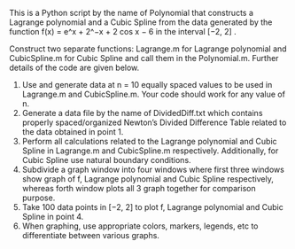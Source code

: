 This is a Python script by the name of Polynomial that constructs a Lagrange polynomial and a Cubic Spline from the data generated by the function f(x) = e^x + 2^−x + 2 cos x − 6 in the interval [−2, 2] . 

Construct two separate
functions: Lagrange.m for Lagrange polynomial and CubicSpline.m for Cubic Spline
and call them in the Polynomial.m. Further details of the code are given below.
1. Use  and generate data at
n = 10 equally spaced values to be used in Lagrange.m and CubicSpline.m. Your
code should work for any value of n.
2. Generate a data file by the name of DividedDiff.txt which contains properly
spaced/organized Newton’s Divided Difference Table related to the data obtained
in point 1.
3. Perform all calculations related to the Lagrange polynomial and Cubic Spline in
Lagrange.m and CubicSpline.m respectively. Additionally, for Cubic Spline use
natural boundary conditions.
4. Subdivide a graph window into four windows where first three windows show
graph of f, Lagrange polynomial and Cubic Spline respectively, whereas forth
window plots all 3 graph together for comparison purpose.
5. Take 100 data points in [−2, 2] to plot f, Lagrange polynomial and Cubic Spline
in point 4.
6. When graphing, use appropriate colors, markers, legends, etc to differentiate between various graphs.
